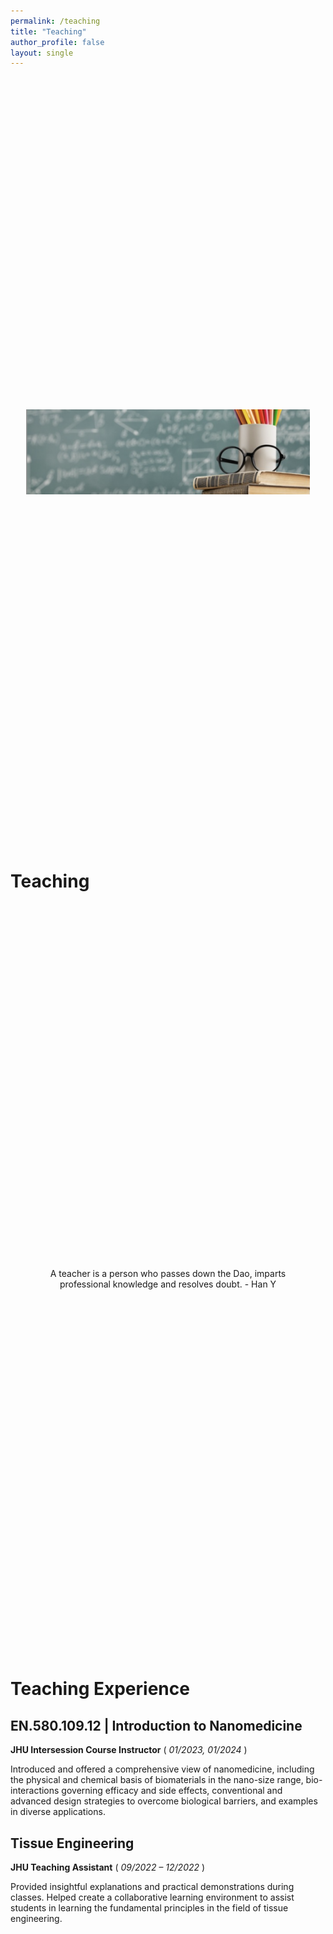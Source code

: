 ```yaml
---
permalink: /teaching
title: "Teaching"
author_profile: false
layout: single
---
```


<style>
  .center {
    display: flex;
    justify-content: center;
    align-items: center;
    height: 30vh; /* You can adjust this if needed */
  }
</style>


<div class="center">
  <img src="images/teaching2.png" alt="Centered Image">
</div>

<br> <!-- Add space here -->


# Teaching

<style>
  .center {
    text-align: center;
    margin: auto;
    width: 90%;
  }
</style>

<div class="center">
  <p>A teacher is a person who passes down the Dao, imparts professional knowledge and resolves doubt. - Han Y</p>
</div>


# Teaching Experience

## EN.580.109.12 | Introduction to Nanomedicine	##

**JHU Intersession Course Instructor**	( *01/2023, 01/2024* )

Introduced and offered a comprehensive view of nanomedicine, including the physical and chemical basis of biomaterials in the nano-size range, bio-interactions governing efficacy and side effects, conventional and advanced design strategies to overcome biological barriers, and examples in diverse applications.

## Tissue Engineering ##	

**JHU Teaching Assistant** 	( *09/2022 – 12/2022* )

Provided insightful explanations and practical demonstrations during classes. Helped create a collaborative learning environment to assist students in learning the fundamental principles in the field of tissue engineering.
